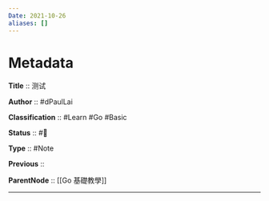 ```yaml
---
Date: 2021-10-26
aliases: []
---
```


# Metadata

**Title** :: 测试

**Author** :: #dPaulLai

**Classification** :: #Learn #Go #Basic

**Status** :: #🌱

**Type** :: #Note

**Previous** ::

**ParentNode** :: [[Go 基礎教學]]

---
